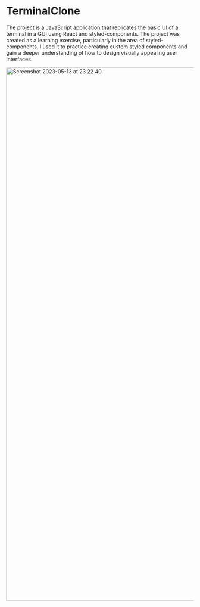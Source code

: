 # TerminalClone

The project is a JavaScript application that replicates the basic UI of a terminal in a GUI using React and styled-components. The project was created as a learning exercise, particularly in the area of styled-components. I used it to practice creating custom styled components and gain a deeper understanding of how to design visually appealing user interfaces. 

<img width="1431" alt="Screenshot 2023-05-13 at 23 22 40" src="https://github.com/gTumasyan/TerminalClone/assets/103281846/d64a4461-581b-4c13-ba8b-56cb2d282cb7">
